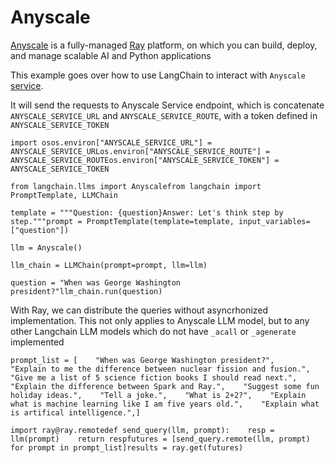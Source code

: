Anyscale
========

[Anyscale](https://www.anyscale.com/) is a fully-managed [Ray](https://www.ray.io/) platform, on which you can build, deploy, and manage scalable AI and Python applications

This example goes over how to use LangChain to interact with `Anyscale` [service](https://docs.anyscale.com/productionize/services-v2/get-started).

It will send the requests to Anyscale Service endpoint, which is concatenate `ANYSCALE_SERVICE_URL` and `ANYSCALE_SERVICE_ROUTE`, with a token defined in `ANYSCALE_SERVICE_TOKEN`

    import osos.environ["ANYSCALE_SERVICE_URL"] = ANYSCALE_SERVICE_URLos.environ["ANYSCALE_SERVICE_ROUTE"] = ANYSCALE_SERVICE_ROUTEos.environ["ANYSCALE_SERVICE_TOKEN"] = ANYSCALE_SERVICE_TOKEN

    from langchain.llms import Anyscalefrom langchain import PromptTemplate, LLMChain

    template = """Question: {question}Answer: Let's think step by step."""prompt = PromptTemplate(template=template, input_variables=["question"])

    llm = Anyscale()

    llm_chain = LLMChain(prompt=prompt, llm=llm)

    question = "When was George Washington president?"llm_chain.run(question)

With Ray, we can distribute the queries without asyncrhonized implementation. This not only applies to Anyscale LLM model, but to any other Langchain LLM models which do not have `_acall` or `_agenerate` implemented

    prompt_list = [    "When was George Washington president?",    "Explain to me the difference between nuclear fission and fusion.",    "Give me a list of 5 science fiction books I should read next.",    "Explain the difference between Spark and Ray.",    "Suggest some fun holiday ideas.",    "Tell a joke.",    "What is 2+2?",    "Explain what is machine learning like I am five years old.",    "Explain what is artifical intelligence.",]

    import ray@ray.remotedef send_query(llm, prompt):    resp = llm(prompt)    return respfutures = [send_query.remote(llm, prompt) for prompt in prompt_list]results = ray.get(futures)